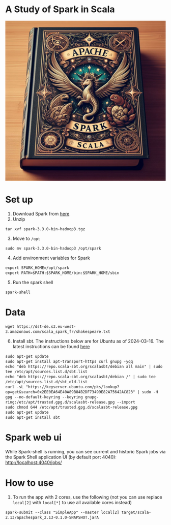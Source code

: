 A Study of Spark in Scala
=========================
![Mandatory LLM-generated image, just for the techiness and a bit of eye candy](img/spark-scala-logo.jpeg)

# Set up
1. Download Spark from [here](https://spark.apache.org/downloads.html)
2. Unzip 
```
tar xvf spark-3.3.0-bin-hadoop3.tgz
```
3. Move to `/opt`
```
sudo mv spark-3.3.0-bin-hadoop3 /opt/spark
```
4. Add environment variables for Spark
```
export SPARK_HOME=/opt/spark
export PATH=$PATH:$SPARK_HOME/bin:$SPARK_HOME/sbin
```
5. Run the spark shell
```
spark-shell
```
# Data
```
wget https://dst-de.s3.eu-west-3.amazonaws.com/scala_spark_fr/shakespeare.txt
```
6. Install sbt. The instructions below are for Ubuntu as of 2024-03-16. The latest instructions can be found [here](https://www.scala-sbt.org/1.x/docs/Installing-sbt-on-Linux.html)
```
sudo apt-get update
sudo apt-get install apt-transport-https curl gnupg -yqq
echo "deb https://repo.scala-sbt.org/scalasbt/debian all main" | sudo tee /etc/apt/sources.list.d/sbt.list
echo "deb https://repo.scala-sbt.org/scalasbt/debian /" | sudo tee /etc/apt/sources.list.d/sbt_old.list
curl -sL "https://keyserver.ubuntu.com/pks/lookup?op=get&search=0x2EE0EA64E40A89B84B2DF73499E82A75642AC823" | sudo -H gpg --no-default-keyring --keyring gnupg-ring:/etc/apt/trusted.gpg.d/scalasbt-release.gpg --import
sudo chmod 644 /etc/apt/trusted.gpg.d/scalasbt-release.gpg
sudo apt-get update
sudo apt-get install sbt
```


# Spark web ui
While Spark-shell is running, you can see current and historic Spark jobs via the Spark Shell application UI (by default port 4040): 
[http://localhost:4040/jobs/](http://localhost:4040/jobs/)

# How to use
1. To run the app with 2 cores, use the following (not you can use replace `local[2]` with `local[*]` to use all available cores instead)
```
spark-submit --class "SimpleApp" --master local[2] target/scala-2.13/apachespark_2.13-0.1.0-SNAPSHOT.jarA
```
